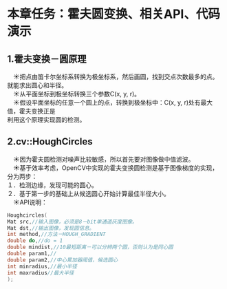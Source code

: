 # **本章任务：霍夫圆变换、相关API、代码演示**  
## **1.霍夫变换－圆原理**  
&emsp;&#9728;把点由笛卡尔坐标系转换为极坐标系，然后画圆，找到交点次数最多的点。就能求出圆心和半径。  
&emsp;&#9728;从平面坐标到极坐标转换三个参数C(x, y, r)。  
&emsp;&#9728;假设平面坐标的任意一个圆上的点，转换到极坐标中：C(x, y, r)处有最大值，霍夫变换正是  
利用这个原理实现圆的检测。  
## **2.cv::HoughCircles**  
&emsp;&#9728;因为霍夫圆检测对噪声比较敏感，所以首先要对图像做中值滤波。  
&emsp;&#9728;基于效率考虑，OpenCV中实现的霍夫变换圆检测是基于图像梯度的实现，分为两步：  
１．检测边缘，发现可能的圆心。  
２．基于第一步的基础上从候选圆心开始计算最佳半径大小。  
&emsp;&#9728;API说明：
```c++
Houghcircles(
Mat src,//输入图像，必须是8－bit单通道灰度图像。
Mat dst,//输出图像，发现圆信息。
int method,//方法－HOUGH_GRADIENT
double do,//do = 1
double mindist,//10最短距离－可以分辨两个圆，否则认为是同心圆
double param1,//
double param2,//中心累加器阈值，候选圆心
int minradius,//最小半径
int maxradius//最大半径
);

```
